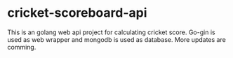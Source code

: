 # cricket-scoreboard-api
This is an golang web api project for calculating cricket score.
Go-gin is used as web wrapper and mongodb is used as database.
More updates are comming.
